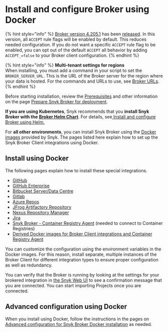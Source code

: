# Install and configure Broker using Docker

{% hint style="info" %}
[Broker version 4.205.1](https://github.com/snyk/broker/blob/cb4f89e05eb42605f076321b952cdb7e57bf4111/config.default.json#L8) has been [released](https://updates.snyk.io). In this version, all `ACCEPT` rule flags will be enabled by default. This reduces needed configuration. If you do not want a specific `ACCEPT` rule flag to be enabled, you can opt out of the default `ACCEPT` all behavior by adding `ACCEPT_=false` to your Broker client configuration.
{% endhint %}

{% hint style="info" %}
**Multi-tenant settings for regions**\
When installing, you must add a command in your script to set the `BROKER_SERVER_URL`. This is the URL of the Broker server for the region where your data is hosted. For the commands and URLs to use, see [Broker URLs](../../../../working-with-snyk/regional-hosting-and-data-residency.md#broker-urls).
{% endhint %}

Before starting installation, review the [Prerequisites](../prepare-snyk-broker-for-deployment/#prerequisites-for-snyk-broker) and other information on the page [Prepare Snyk Broker for deployment](../prepare-snyk-broker-for-deployment/).

**If you are using Kubernetes**, Snyk recommends that you **install Snyk Broker with the** [**Broker Helm Chart**](https://github.com/snyk/snyk-broker-helm). For details, see[ Install and configure Broker using Helm.](install-and-configure-broker-using-helm.md)

For **all other environments**, you can install Snyk Broker using the [Docker images](https://github.com/snyk/broker) provided by Snyk. The pages listed here explain how to set up the Snyk Broker Client integrations using Docker.

## Install using Docker

The following pages explain how to install these special integrations.

* [GitHub](github-prerequisites-and-steps-to-install-and-configure-broker/github-install-and-configure-using-docker.md)
* [GitHub Enterprise](github-enterprise-prerequisites-and-steps-to-install-and-configure-broker/github-enterprise-install-and-configure-using-docker.md)
* [Bitbucket Server/Data Centre](bitbucket-server-data-center-prerequisites-and-steps-to-install-and-configure-broker/data-center.md)
* [Gitlab](gitlab-prerequisites-and-steps-to-install-and-configure-broker/setup-broker-with-gitlab.md)
* [Azure Repos](azure-repos-prerequisites-and-steps-to-install-and-configure-broker/setup-broker-with-azure-repos.md)
* [JFrog Artifactory Repository](artifactory-repository-install-and-configure-broker/set-up-snyk-broker-with-artifactory-repository.md)
* [Nexus Repository Manager](nexus-repository-prerequisites-and-steps-to-install-and-configure-broker/set-up-snyk-broker-with-nexus-repository-manager.md)
* [Jira](jira-prerequisites-and-steps-to-install-and-configure-broker/setup-broker-with-jira.md)
* [Snyk Broker - Container Registry Agent](../../snyk-broker-container-registry-agent/) (needed to connect to Container Registries)
* [Derived Docker images for Broker Client integrations and Container Registry Agent](derived-docker-images-for-broker-client-integrations-and-container-registry-agent.md)

You can customize the configuration using the environment variables in the Docker images. For this reason, install separate, multiple instances of the Broker Client for different integration types to ensure proper configuration as well as redundancy.

You can verify that the Broker is running by looking at the settings for your brokered integration in [the Snyk Web UI](https://app.snyk.io) to see a confirmation message that you are connected. You can start importing Projects once you are connected.

## Advanced configuration using Docker

When you install using Docker, follow the instructions in the pages on [Advanced configuration for Snyk Broker Docker installation](advanced-configuration-for-snyk-broker-docker-installation/) as needed.



